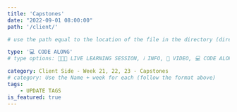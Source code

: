 ```yaml
---
title: 'Capstones'
date: "2022-09-01 08:00:00"
path: '/client/'

# use the path equal to the location of the file in the directory (directory structure)

type: '💻 CODE ALONG'
# type options: 👩🏽‍🏫 LIVE LEARNING SESSION, ℹ️ INFO, 🎥 VIDEO, 💻 CODE ALONG, 🥼LAB, ↩️ REVIEW/NOTES, 👥 GROUP LEARNING, 👷🏼‍♂️ GROUP PROJECT, 🧠 ASSESSMENT, 📝 ASSIGNMENT

category: Client Side - Week 21, 22, 23 - Capstones
# category: Use the Name + week for each (follow the format above)
tags: 
    - UPDATE TAGS
is_featured: true
---
```

